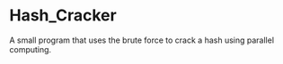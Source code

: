 # Hash_Cracker
A small program that uses the brute force to crack a hash  using parallel computing.
